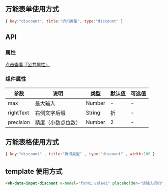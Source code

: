## 万能表单使用方式

```js
{ key:"discount", title:"折扣类型", type:"discount" }
```

## API

### 属性

[点击查看『公共属性』](https://gitee.com/vk-uni/vk-uni-cloud-router/wikis/pages?sort_id=4051177&doc_id=975983)

### 组件属性

| 参数             | 说明                           | 类型    | 默认值  | 可选值 |
|------------------|-------------------------------|---------|--------|-------|
| max            | 最大输入 | Number  | - | -  |
| rightText          | 右侧文字后缀 | String  | 折 | - |
| precision            | 精度（小数点位数） | Number  | 2 | -  |

## 万能表格使用方式

```js
{ key:"discount" , title:"折扣类型" , type:"discount" , width:100 }
```


## template 使用方式
```html
<vk-data-input-discount v-model="form1.value1" placeholder="请输入折扣" :precision="2" width="300px"></vk-data-input-discount>
```

